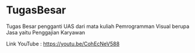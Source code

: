 # TugasBesar
Tugas Besar pengganti UAS dari mata kuliah Pemrogramman Visual berupa Jasa yaitu Penggajian Karyawan

Link YouTube : https://youtu.be/CohEcNeV588 
